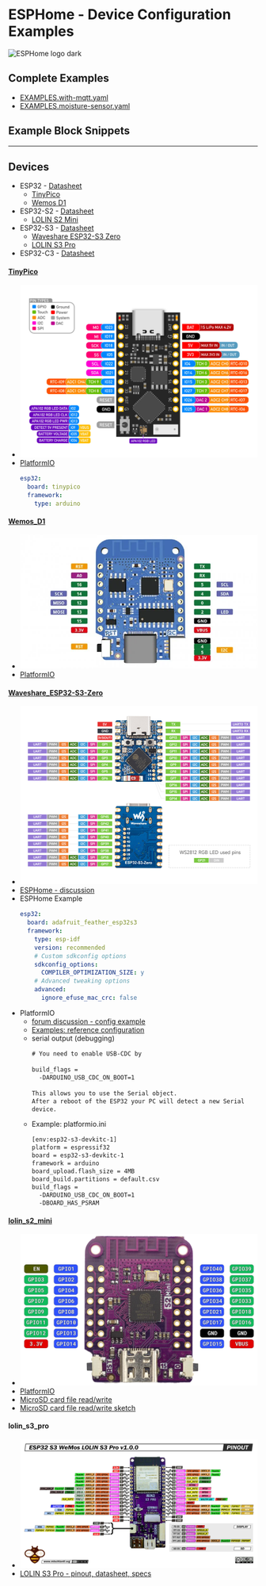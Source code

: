 # ESPHome - Device Configuration Examples
![ESPHome logo dark](https://esphome.io/_static/logo-text-on-dark.svg)


## Complete Examples

* [EXAMPLES.with-mqtt.yaml](./EXAMPLES.with-mqtt.yaml)
* [EXAMPLES.moisture-sensor.yaml](./EXAMPLES.moisture-sensor.yaml)


## Example Block Snippets




----
## Devices

* ESP32 - [Datasheet](https://www.espressif.com/sites/default/files/documentation/esp32_datasheet_en.pdf)
  * [TinyPico](#TinyPico)
  * [Wemos D1](#Wemos_D1)
* ESP32-S2 - [Datasheet](https://www.espressif.com/sites/default/files/documentation/esp32-s2_datasheet_en.pdf)
  * [LOLIN S2 Mini](#lolin_s2_mini)
* ESP32-S3 - [Datasheet](https://www.espressif.com/sites/default/files/documentation/esp32-s3_datasheet_en.pdf)
  * [Waveshare ESP32-S3 Zero](#Waveshare_ESP32-S3-Zero)
  * [LOLIN S3 Pro](#lolin_s3_pro)
* ESP32-C3 - [Datasheet](https://www.espressif.com/sites/default/files/documentation/esp32-c3_datasheet_en.pdf)


#### [TinyPico](https://www.tinypico.com/)
+ ![Pinout][pinout-tinypico]
+ [PlatformIO][platformio-tinypico]
  ```yaml
  esp32:
    board: tinypico
    framework:
      type: arduino
  ```

#### [Wemos_D1](https://wemos-d1.com/)
+ ![Pinout][pinout-wemos-d1-mini]
+ [PlatformIO][platformio-wemos-d1-mini]


#### [Waveshare_ESP32-S3-Zero](https://www.waveshare.com/wiki/ESP32-S3-Zero)
+ ![Pinout][pinout-esp32-s3-zero]
+ [ESPHome - discussion](https://www.reddit.com/r/Esphome/comments/1b5ufmx/esp32_s3_zero_support/)
+ ESPHome Example
  ```yaml
  esp32:
    board: adafruit_feather_esp32s3
    framework:
      type: esp-idf
      version: recommended
      # Custom sdkconfig options
      sdkconfig_options:
        COMPILER_OPTIMIZATION_SIZE: y
      # Advanced tweaking options
      advanced:
        ignore_efuse_mac_crc: false
  ```
+ PlatformIO
  + [forum discussion - config example][platformio-esp32-s3-zero]
  + [Examples: reference configuration](https://github.com/sivar2311/ESP32-S3-PlatformIO-Flash-and-PSRAM-configurations)
  + serial output (debugging)
    ```
    # You need to enable USB-CDC by
    
    build_flags = 
      -DARDUINO_USB_CDC_ON_BOOT=1
    
    This allows you to use the Serial object.
    After a reboot of the ESP32 your PC will detect a new Serial device.
    ```
  + Example: platformio.ini
    ```
    [env:esp32-s3-devkitc-1]
    platform = espressif32
    board = esp32-s3-devkitc-1
    framework = arduino
    board_upload.flash_size = 4MB
    board_build.partitions = default.csv
    build_flags = 
      -DARDUINO_USB_CDC_ON_BOOT=1
      -DBOARD_HAS_PSRAM
    ```

#### [lolin_s2_mini](https://www.wemos.cc/en/latest/s2/s2_mini.html)
+ ![Pinout][pinout-lolin-s2-mini]
+ [PlatformIO][platformio-lolin_s2]
+ [MicroSD card file read/write](https://www.roboticboat.uk/Microcontrollers/LolinESP32S2mini/SDcard/SDcard.html)
+ [MicroSD card file read/write sketch][sketch-code-lolin-s2-microsd]


#### lolin_s3_pro
+ ![Pinout][pinout-lolin-s3-pro]
+ [LOLIN S3 Pro - pinout, datasheet, specs](https://mischianti.org/wemos-lolin-s3-pro-esp32-s3-high-resolution-pinout-datasheet-and-specs/)



[detailed-tinypico]: https://s3.amazonaws.com/images.ecwid.com/images/wysiwyg/product/90477757/577111313/1692399779744304132957/main_features_tinypico_jpg "TinyPico detailed"
[pinout-tinypico]: ./pinouts/TinyPico.jpg "TinyPico"
[platformio-tinypico]: (https://docs.platformio.org/en/latest/boards/espressif32/tinypico.html)

[pinout-wemos-d1-mini]: ./pinouts/Wemos_D1_mini_v4.webp "Wemos D1 mini v4"
[platformio-wemos-d1-mini]: https://docs.platformio.org/en/latest/boards/espressif32/wemos_d1_mini32.html

[pinout-waveshare-esp32-s3-zero]: ./pinouts/waveshare_esp32-s3_zero_pinout.png "Waveshare ESP32-S3 zero"
[pinout-esp32-s3-zero]: ./pinouts/waveshare_esp32-s3-zero_pinout.jpg "Waveshare ESP32-S3 zero"
[dimensions-esp32-s3-zero]: https://www.waveshare.com/w/upload/thumb/e/e0/ESP32-S3-Zero_02.jpg/500px-ESP32-S3-Zero_02.jpg "Waveshare ESP32-S3-Zero dimensions"
[platformio-esp32-s3-zero]: https://community.platformio.org/t/esp32-s3-zero-does-not-work-on-platformio/40297/9

[pinout-lolin-s2-mini]: ./pinouts/LOLIN_S2_mini_ESP32_pinout.webp "LOLIN S2 Mini"
[platformio-lolin_s2]: https://docs.platformio.org/en/latest/boards/espressif32/lolin_s2_mini.html
[sketch-code-lolin-s2-microsd]: https://gist.githubusercontent.com/pwesson/7b0fdf02a4d16423df94b08cd431d9e7/raw/e83d19ab860899b0b9812e41c53daa74d7feaea5/sketch_ESP32_S2_SDcard2.ino

[pinout-lolin-s3-pro]: ./pinouts/LOLIN-S3-Pro-pinout-high.png "LOLIN S3 Pro"

